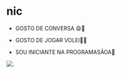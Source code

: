 # nic
- GOSTO DE CONVERSA 😧🤭
- GOSTO DE JOGAR VOLEI🥇😧
  
- SOU INICIANTE NA PROGRAMASÃOA📕


![.]([https://tenor.com/pt-BR/view/sad-sorry-im-sorry-stitch-apologetic-gif-17669790902581588779](https://media1.tenor.com/m/9Te1NRPN8ysAAAAd/sad-sorry.gif))

